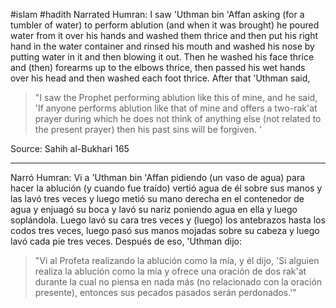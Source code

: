 #islam #hadith 
Narrated Humran:
I saw 'Uthman bin 'Affan asking (for a tumbler of water) to perform ablution (and when it was brought) he poured water from it over his hands and washed them thrice and then put his right hand in the water container and rinsed his mouth and washed his nose by putting water in it and then blowing it out. Then he washed his face thrice and (then) forearms up to the elbows thrice, then passed his wet hands over his head and then washed each foot thrice. After that 'Uthman said,
>"I saw the Prophet performing ablution like this of mine, and he said, 'If anyone performs ablution like that of mine and offers a two-rak'at prayer during which he does not think of anything else (not related to the present prayer) then his past sins will be forgiven. '

Source: Sahih al-Bukhari 165

<hr>

Narró Humran:
Vi a 'Uthman bin 'Affan pidiendo (un vaso de agua) para hacer la ablución (y cuando fue traído) vertió agua de él sobre sus manos y las lavó tres veces y luego metió su mano derecha en el contenedor de agua y enjuagó su boca y lavó su nariz poniendo agua en ella y luego soplándola. Luego lavó su cara tres veces y (luego) los antebrazos hasta los codos tres veces, luego pasó sus manos mojadas sobre su cabeza y luego lavó cada pie tres veces. Después de eso, 'Uthman dijo:
>"Vi al Profeta realizando la ablución como la mía, y él dijo, 'Si alguien realiza la ablución como la mía y ofrece una oración de dos rak'at durante la cual no piensa en nada más (no relacionado con la oración presente), entonces sus pecados pasados serán perdonados.'"